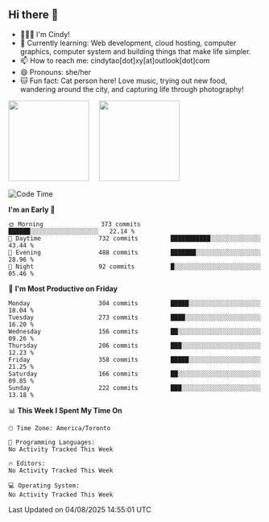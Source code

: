 ## Hi there 👋

<!--
**xinyue296/xinyue296** is a ✨ _special_ ✨ repository because its `README.md` (this file) appears on your GitHub profile.

Here are some ideas to get you started:

- 🔭 I’m currently working on ...
- 🌱 I’m currently learning ...
- 👯 I’m looking to collaborate on ...
- 🤔 I’m looking for help with ...
- 💬 Ask me about ...
- 📫 How to reach me: ...
- 😄 Pronouns: ...
- ⚡ Fun fact: ...
-->
- 👩🏻‍💻 I'm Cindy!
- 🌱 Currently learning: Web development, cloud hosting, computer graphics, computer system and building things that make life simpler.
- 📫 How to reach me: cindytao[dot]xy[at]outlook[dot]com
- 😄 Pronouns: she/her
- 🐱 Fun fact: Cat person here! Love music, trying out new food, wandering around the city, and capturing life through photography!

<!--Github Status: start-->
<div align="left">
  <img height="160em" src="https://github-readme-stats-topaz-two-25.vercel.app/api?username=xinyue296&theme=react&show_icons=true&count_private=true&include_orgs=true&hide=contribs,issues" />
    &nbsp;&nbsp;&nbsp;
  <img height="160em" src="https://github-readme-stats-cindy-taos-projects.vercel.app/api/top-langs/?username=xinyue296&theme=react&count_private=true&include_orgs=true&layout=compact" />
</div>
<!-- Github Status: end-->

<!--START_SECTION:waka-->
![Code Time](http://img.shields.io/badge/Code%20Time-294%20hrs%2036%20mins-blue)

**I'm an Early 🐤** 

```text
🌞 Morning                373 commits         ██████░░░░░░░░░░░░░░░░░░░   22.14 % 
🌆 Daytime                732 commits         ███████████░░░░░░░░░░░░░░   43.44 % 
🌃 Evening                488 commits         ███████░░░░░░░░░░░░░░░░░░   28.96 % 
🌙 Night                  92 commits          █░░░░░░░░░░░░░░░░░░░░░░░░   05.46 % 
```
📅 **I'm Most Productive on Friday** 

```text
Monday                   304 commits         █████░░░░░░░░░░░░░░░░░░░░   18.04 % 
Tuesday                  273 commits         ████░░░░░░░░░░░░░░░░░░░░░   16.20 % 
Wednesday                156 commits         ██░░░░░░░░░░░░░░░░░░░░░░░   09.26 % 
Thursday                 206 commits         ███░░░░░░░░░░░░░░░░░░░░░░   12.23 % 
Friday                   358 commits         █████░░░░░░░░░░░░░░░░░░░░   21.25 % 
Saturday                 166 commits         ██░░░░░░░░░░░░░░░░░░░░░░░   09.85 % 
Sunday                   222 commits         ███░░░░░░░░░░░░░░░░░░░░░░   13.18 % 
```


📊 **This Week I Spent My Time On** 

```text
🕑︎ Time Zone: America/Toronto

💬 Programming Languages: 
No Activity Tracked This Week

🔥 Editors: 
No Activity Tracked This Week

💻 Operating System: 
No Activity Tracked This Week
```


 Last Updated on 04/08/2025 14:55:01 UTC
<!--END_SECTION:waka-->
